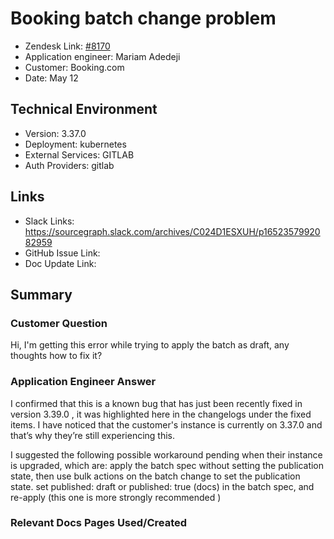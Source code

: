 
# Booking batch change problem

- Zendesk Link: [#8170](https://sourcegraph.zendesk.com/agent/tickets/8170)
- Application engineer: Mariam Adedeji
- Customer: Booking.com <!-- Redact if this contains personally identifying information -->
- Date: May 12

<!-- Data populated from integration, speak to Ben Gordon or Michael Bali if not working -->
<!-- During Internal team trial, fill missing data manually (we are waiting for all data to sync) -->

## Technical Environment
- Version: 3.37.0​
- Deployment: kubernetes
- External Services: GITLAB
- Auth Providers: gitlab


## Links
<!-- Data for application engineer manual entry -->
- Slack Links: https://sourcegraph.slack.com/archives/C024D1ESXUH/p1652357992082959 
- GitHub Issue Link:
- Doc Update Link:

## Summary
### Customer Question
Hi, I'm getting this error while trying to apply the batch as draft, any thoughts how to fix it?

### Application Engineer Answer

I confirmed that this is a known bug that has just been recently fixed in version 3.39.0 , it was highlighted here in the changelogs under the fixed items.
I have noticed that the customer's instance is currently on 3.37.0 and that’s why they’re still experiencing this. 

I suggested the following possible workaround pending when their instance is upgraded, which are:
apply the batch spec without setting the publication state, then use bulk actions on the batch change to set the publication state.
set published: draft or published: true (docs) in the batch spec, and re-apply (this one is more strongly recommended )


### Relevant Docs Pages Used/Created
